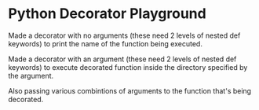 # Python Decorator Playground

Made a decorator with no arguments (these need 2 levels of nested def keywords)
to print the name of the function being executed.

Made a decorator with an argument (these need 2 levels of nested def keywords)
to execute decorated function inside the directory specified by the argument.

Also passing various combintions of arguments to the function that's being
decorated.
